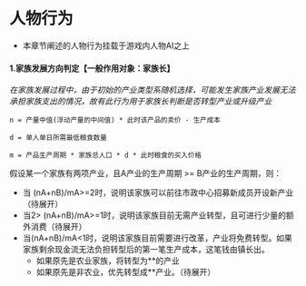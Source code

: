 # 人物行为

- 本章节阐述的人物行为挂载于游戏内人物AI之上



#### **1.家族发展方向判定【一般作用对象：家族长】**

*在家族发展过程中，由于初始的产业类型系随机选择，可能发生家族产业发展无法承担家族支出的情况，故有此行为用于家族长判断是否转型产业或升级产业*

```
n = 产量中值(浮动产量的中间值) * 此时该产品的卖价 - 生产成本

d = 单人单日所需最低粮食数量

m = 产品生产周期 * 家族总人口 * d * 此时粮食的买入价格
```

假设某一个家族有两项产业，且A产业的生产周期 >= B产业的生产周期，则：

- 当 (nA+nB)/mA>=2时，说明该家族可以前往市政中心招募新成员开设新产业（待展开）
- 当2> (nA+nB)/mA>=1时，说明该家族目前无需产业转型，且可进行少量的额外消费（待展开）
- 当(nA+nB)/mA<1时，说明该家族目前需要进行改革，产业将免费转型。如果家族剩余现金流无法负担转型后的第一笔生产成本，这笔钱由镇长出。
  - 如果原先是农业家族，将转型为**的产业
  - 如果原先是非农业，优先转型成**产业。（待展开）

